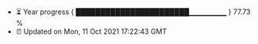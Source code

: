 - ⏳ Year progress { ███████████████████████▁▁▁▁▁▁▁ } 77.73 %
- ⏰ Updated on Mon, 11 Oct 2021 17:22:43 GMT

